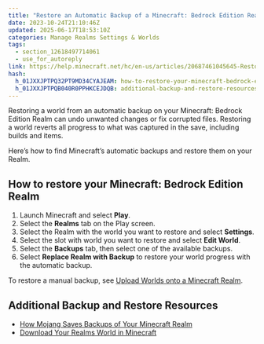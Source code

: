 ```yaml
---
title: "Restore an Automatic Backup of a Minecraft: Bedrock Edition Realm"
date: 2023-10-24T21:10:46Z
updated: 2025-06-17T18:53:10Z
categories: Manage Realms Settings & Worlds
tags:
  - section_12618497714061
  - use_for_autoreply
link: https://help.minecraft.net/hc/en-us/articles/20687461045645-Restore-an-Automatic-Backup-of-a-Minecraft-Bedrock-Edition-Realm
hash:
  h_01JXXJPTPQ32PT9MD34CYAJEAM: how-to-restore-your-minecraft-bedrock-edition-realm
  h_01JXXJPTPQB040R0PPHKCEJDQB: additional-backup-and-restore-resources
---
```


Restoring a world from an automatic backup on your Minecraft: Bedrock Edition Realm can undo unwanted changes or fix corrupted files. Restoring a world reverts all progress to what was captured in the save, including builds and items.

Here’s how to find Minecraft’s automatic backups and restore them on your Realm.

## How to restore your Minecraft: Bedrock Edition Realm

1.  Launch Minecraft and select **Play**.
2.  Select the **Realms** tab on the Play screen.
3.  Select the Realm with the world you want to restore and select **Settings**.
4.  Select the slot with world you want to restore and select **Edit World**.
5.  Select the **Backups** tab, then select one of the available backups.
6.  Select **Replace Realm with Backup** to restore your world progress with the automatic backup.

To restore a manual backup, see [Upload Worlds onto a Minecraft Realm](./Upload-Worlds-onto-a-Minecraft-Realm.md).

## Additional Backup and Restore Resources

- [How Mojang Saves Backups of Your Minecraft Realm](./How-Mojang-Saves-Backups-for-Your-Minecraft-Realm.md)
- [Download Your Realms World in Minecraft](./Download-Your-Realms-World-in-Minecraft.md)
